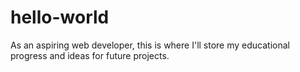 # hello-world
As an aspiring web developer, this is where I'll store my educational progress and ideas for future projects.
